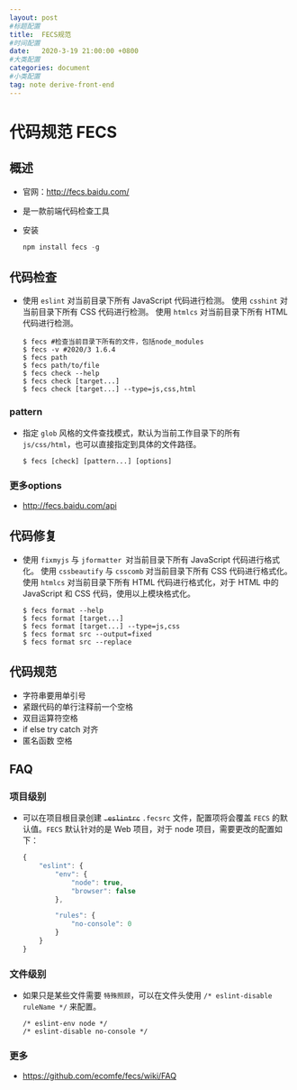 ```yaml
---
layout: post
#标题配置
title:  FECS规范
#时间配置
date:   2020-3-19 21:00:00 +0800
#大类配置
categories: document
#小类配置
tag: note derive-front-end
---
```


#  代码规范 FECS

## 概述

+ 官网：http://fecs.baidu.com/

+ 是一款前端代码检查工具

+ 安装

  ```js
  npm install fecs -g
  ```

## 代码检查

+ 使用 `eslint` 对当前目录下所有 JavaScript 代码进行检测。 使用 `csshint` 对当前目录下所有 CSS 代码进行检测。 使用 `htmlcs` 对当前目录下所有 HTML代码进行检测。

  ```shell
  $ fecs #检查当前目录下所有的文件，包括node_modules
  $ fecs -v #2020/3 1.6.4
  $ fecs path
  $ fecs path/to/file
  $ fecs check --help
  $ fecs check [target...]
  $ fecs check [target...] --type=js,css,html
  ```

### pattern

+ 指定 `glob` 风格的文件查找模式，默认为当前工作目录下的所有 `js/css/html`，也可以直接指定到具体的文件路径。

  ```shell
  $ fecs [check] [pattern...] [options]
  ```

### 更多options

+ http://fecs.baidu.com/api

## 代码修复

+ 使用 `fixmyjs` 与 `jformatter `对当前目录下所有 JavaScript 代码进行格式化。 使用 `cssbeautify` 与 `csscomb` 对当前目录下所有 CSS 代码进行格式化。 使用 `htmlcs` 对当前目录下所有 HTML 代码进行格式化，对于 HTML 中的 JavaScript 和 CSS 代码，使用以上模块格式化。

  ```shell
  $ fecs format --help
  $ fecs format [target...]
  $ fecs format [target...] --type=js,css
  $ fecs format src --output=fixed
  $ fecs format src --replace
  ```

## 代码规范

+ 字符串要用单引号
+ 紧跟代码的单行注释前一个空格
+ 双目运算符空格
+ if else try catch 对齐
+ 匿名函数 空格

## FAQ

### 项目级别

+ 可以在项目根目录创建 ~~`.eslintrc`~~ `.fecsrc` 文件，配置项将会覆盖 `FECS` 的默认值。`FECS` 默认针对的是 Web 项目，对于 node 项目，需要更改的配置如下：

  ```js
  {
      "eslint": {
          "env": {
              "node": true,
              "browser": false
          },
  
          "rules": {
              "no-console": 0
          }
      }
  }
  ```

### 文件级别

+ 如果只是某些文件需要 `特殊照顾`，可以在文件头使用 `/* eslint-disable ruleName */` 来配置。

  ```
  /* eslint-env node */
  /* eslint-disable no-console */
  ```

### 更多

+ https://github.com/ecomfe/fecs/wiki/FAQ